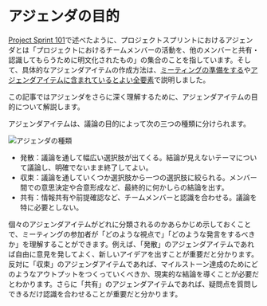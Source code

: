 # アジェンダの目的

[Project Sprint 101](broken-reference)で述べたように、プロジェクトスプリントにおけるアジェンダとは「プロジェクトにおけるチームメンバーの活動を、他のメンバーと共有・認識してもらうために明文化されたもの」の集合のことを指しています。そして、具体的なアジェンダアイテムの作成方法は、[ミーティングの準備をする](broken-reference)や[アジェンダアイテムに含まれているとよい全要素](broken-reference)で説明しました。

この記事ではアジェンダをさらに深く理解するために、アジェンダアイテムの目的について解説します。

アジェンダアイテムは、議論の目的によって次の三つの種類に分けられます。

![アジェンダの種類](../../images/agenda.png)

* 発散：議論を通して幅広い選択肢が出てくる。結論が見えないテーマについて議論し、明確でないまま終了してよい。
* 収束：議論を通していくつか選択肢から一つの選択肢に絞られる。メンバー間での意思決定や合意形成など、最終的に何かしらの結論を出す。
* 共有：情報共有や前提確認など、チームメンバーと認識を合わせる。議論を特に必要としない。

個々のアジェンダアイテムがどれに分類されるのかあらかじめ示しておくことで、ミーティングの参加者が「どのような視点で」「どのような発言をするべきか」を理解することができます。例えば、「発散」のアジェンダアイテムであれば自由に意見を発してよく、新しいアイデアを出すことが重要だと分かります。反対に「収束」のアジェンダアイテムであれば、マイルストーン達成のためにどのようなアウトプットをつくっていくべきか、現実的な結論を導くことが必要だとわかります。さらに「共有」のアジェンダアイテムであれば、疑問点を質問しできるだけ認識を合わせることが重要だと分かります。
